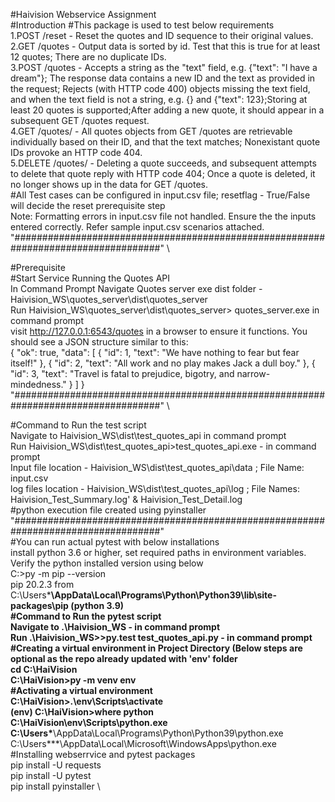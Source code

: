 #Haivision Webservice Assignment \
#Introduction
#This package is used to test below requirements \
1.POST /reset - Reset the quotes and ID sequence to their original values. \
2.GET /quotes - Output data is sorted by id. Test that this is true for at least 12 quotes; There are no duplicate IDs. \
3.POST /quotes - Accepts a string as the "text" field, e.g. {"text": "I have a dream"}; The response data contains a new ID and the text as provided in the request; Rejects (with HTTP code 400) objects missing the text field, and when the text field is not a string, e.g. {}  and  {"text": 123};Storing at least 20 quotes is supported;After adding a new quote, it should appear in a subsequent GET /quotes request. \
4.GET /quotes/<id> - All quotes objects from GET /quotes are retrievable individually based on their ID, and that the text matches; Nonexistant quote IDs provoke an HTTP code 404. \
5.DELETE /quotes/<id> - Deleting a quote succeeds, and subsequent attempts to delete that quote reply with HTTP code 404; Once a quote is deleted, it no longer shows up in the data for GET /quotes.\
#All Test cases can be configured in input.csv file; resetflag - True/False will decide the reset prerequisite step\
Note: Formatting errors in input.csv file not handled. Ensure the the inputs entered correctly. Refer sample input.csv scenarios attached.\
"###################################################################################" \

#Prerequisite \
#Start Service Running the Quotes API \
In Command Prompt Navigate Quotes server exe dist folder - Haivision_WS\quotes_server\dist\quotes_server \
Run Haivision_WS\quotes_server\dist\quotes_server> quotes_server.exe in command prompt \
visit http://127.0.0.1:6543/quotes in a browser to ensure it functions. You should see a JSON structure similar to this: \
{ "ok": true, "data": [ { "id": 1, "text": "We have nothing to fear but fear itself!" }, { "id": 2, "text": "All work and no play makes Jack a dull boy." }, { "id": 3, "text": "Travel is fatal to prejudice, bigotry, and narrow-mindedness." } ] } \
"###################################################################################" \

#Command to Run the test script \
Navigate to Haivision_WS\dist\test_quotes_api in command prompt \
Run Haivision_WS\dist\test_quotes_api>test_quotes_api.exe  - in command prompt \
Input file location - Haivision_WS\dist\test_quotes_api\data ; File Name: input.csv \
log files location - Haivision_WS\dist\test_quotes_api\log ; File Names: Haivision_Test_Summary.log' & Haivision_Test_Detail.log \
#python execution file created using pyinstaller \
"###################################################################################" \
#You can run actual pytest with below installations \
install python 3.6 or higher, set required paths in environment variables. \
Verify the python installed version using below \
C:\>py -m pip --version \
pip 20.2.3 from C:\Users\***\AppData\Local\Programs\Python\Python39\lib\site-packages\pip (python 3.9) \
#Command to Run the pytest script \
Navigate to .\Haivision_WS - in command prompt \
Run .\Haivision_WS>>py.test test_quotes_api.py  - in command prompt \
#Creating a virtual environment in Project Directory (Below steps are optional as the repo already updated with 'env' folder \
cd C:\HaiVision \
C:\HaiVision>py -m venv env \
#Activating a virtual environment \
C:\HaiVision>.\env\Scripts\activate \
(env) C:\HaiVision>where python \
C:\HaiVision\env\Scripts\python.exe \
C:\Users\***\AppData\Local\Programs\Python\Python39\python.exe \
C:\Users\***\AppData\Local\Microsoft\WindowsApps\python.exe \
#Installing webserrvice and pytest packages \
pip install -U requests \
pip install -U pytest \
pip install pyinstaller \

